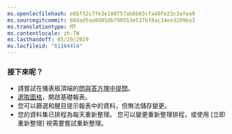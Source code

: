 ```yaml
---
ms.openlocfilehash: e8bf32c7fe3e180757ab6b03cfa40fe23c3afea9
ms.sourcegitcommit: 60dad5aa0d85db790553e537bf8ac34ee3289ba3
ms.translationtype: MT
ms.contentlocale: zh-TW
ms.lasthandoff: 05/29/2019
ms.locfileid: "61164414"
---
```

### <a name="what-now"></a>接下來呢？
* 請嘗試在儀表板頂端的[問與答方塊中提問](../consumer/end-user-q-and-a.md)。
* [選取圖格](../consumer/end-user-tiles.md)，開啟基礎報表。
* 您可以篩選和醒目提示報表中的資料，但無法儲存變更。
* 您的資料集已排程為每天重新整理。 您可以變更重新整理排程，或使用 [立即重新整理]  視需要嘗試重新整理。

